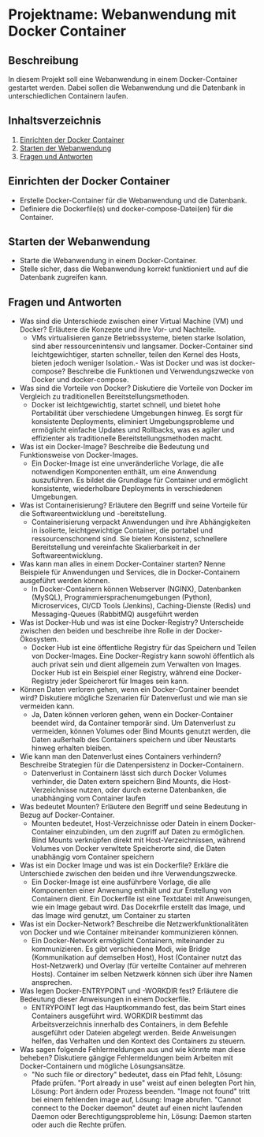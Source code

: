 # Projektname: Webanwendung mit Docker Container

## Beschreibung
In diesem Projekt soll eine Webanwendung in einem Docker-Container gestartet werden. Dabei sollen die Webanwendung und die Datenbank in unterschiedlichen Containern laufen.

## Inhaltsverzeichnis
1. [Einrichten der Docker Container](#einrichten-der-docker-container)
2. [Starten der Webanwendung](#starten-der-webanwendung)
3. [Fragen und Antworten](#fragen-und-antworten)

## Einrichten der Docker Container
- Erstelle Docker-Container für die Webanwendung und die Datenbank.
- Definiere die Dockerfile(s) und docker-compose-Datei(en) für die Container.

## Starten der Webanwendung
- Starte die Webanwendung in einem Docker-Container.
- Stelle sicher, dass die Webanwendung korrekt funktioniert und auf die Datenbank zugreifen kann.

## Fragen und Antworten
- Was sind die Unterschiede zwischen einer Virtual Machine (VM) und Docker? Erläutere die Konzepte und ihre Vor- und Nachteile.
    - VMs virtualisieren ganze Betriebssysteme, bieten starke Isolation, sind aber ressourcenintensiv und langsamer. Docker-Container sind leichtgewichtiger, starten schneller, teilen den   Kernel des Hosts, bieten jedoch weniger Isolation.- Was ist Docker und was ist docker-compose? Beschreibe die Funktionen und Verwendungszwecke von Docker und docker-compose.
- Was sind die Vorteile von Docker? Diskutiere die Vorteile von Docker im Vergleich zu traditionellen Bereitstellungsmethoden.
    - Docker ist leichtgewichtig, startet schnell, und bietet hohe Portabilität über verschiedene Umgebungen hinweg. Es sorgt für konsistente Deployments, eliminiert Umgebungsprobleme und ermöglicht einfache Updates und Rollbacks, was es agiler und effizienter als traditionelle Bereitstellungsmethoden macht.
- Was ist ein Docker-Image? Beschreibe die Bedeutung und Funktionsweise von Docker-Images.
    - Ein Docker-Image ist eine unveränderliche Vorlage, die alle notwendigen Komponenten enthält, um eine Anwendung auszuführen. Es bildet die Grundlage für Container und ermöglicht konsistente, wiederholbare Deployments in verschiedenen Umgebungen.
- Was ist Containerisierung? Erläutere den Begriff und seine Vorteile für die Softwareentwicklung und -bereitstellung.
    - Containerisierung verpackt Anwendungen und ihre Abhängigkeiten in isolierte, leichtgewichtige Container, die portabel und ressourcenschonend sind. Sie bieten Konsistenz, schnellere Bereitstellung und vereinfachte Skalierbarkeit in der Softwareentwicklung.
- Was kann man alles in einem Docker-Container starten? Nenne Beispiele für Anwendungen und Services, die in Docker-Containern ausgeführt werden können.
    - In Docker-Containern können Webserver (NGINX), Datenbanken (MySQL), Programmiersprachenumgebungen (Python), Microservices, CI/CD Tools (Jenkins), Caching-Dienste (Redis) und Messaging-Queues (RabbitMQ) ausgeführt werden
- Was ist Docker-Hub und was ist eine Docker-Registry? Unterscheide zwischen den beiden und beschreibe ihre Rolle in der Docker-Ökosystem.
    - Docker Hub ist eine öffentliche Registry für das Speichern und Teilen von Docker-Images. Eine Docker-Registry kann sowohl öffentlich als auch privat sein und dient allgemein zum Verwalten von Images. Docker Hub ist ein Beispiel einer Registry, während eine Docker-Registry jeder Speicherort für Images sein kann.
- Können Daten verloren gehen, wenn ein Docker-Container beendet wird? Diskutiere mögliche Szenarien für Datenverlust und wie man sie vermeiden kann.
    - Ja, Daten können verloren gehen, wenn ein Docker-Container beendet wird, da Container temporär sind. Um Datenverlust zu vermeiden, können Volumes oder Bind Mounts genutzt werden, die Daten außerhalb des Containers speichern und über Neustarts hinweg erhalten bleiben. 
- Wie kann man den Datenverlust eines Containers verhindern? Beschreibe Strategien für die Datenpersistenz in Docker-Containern.
    - Datenverlust in Containern lässt sich durch Docker Volumes verhinder, die Daten extern speichern Bind Mounts, die Host-Verzeichnisse nutzen, oder durch externe Datenbanken, die unabhänging vom Container laufen
- Was bedeutet Mounten? Erläutere den Begriff und seine Bedeutung in Bezug auf Docker-Container.
    - Mounten bedeutet, Host-Verzeichnisse oder Datein in einem Docker-Container einzubinden, um den zugriff auf Daten zu ermöglichen. Bind Mounts verknüpfen direkt mit Host-Verzeichnissen, während Volumes von Docker verwltete Speicherorte sind, die Daten unabhängig vom Container speichern 
- Was ist ein Docker Image und was ist ein Dockerfile? Erkläre die Unterschiede zwischen den beiden und ihre Verwendungszwecke.
    - Ein Docker-Image ist eine ausführbere Vorlage, die alle Komponenten einer Anwenung enthält und zur Erstellung von Containern dient. Ein Dockerfile ist eine Textdatei mit Anweisungen, wie ein Image gebaut wird. Das Docekrfile erstellt das Image, und das Image wird genutzt, um Container zu starten
- Was ist ein Docker-Network? Beschreibe die Netzwerkfunktionalitäten von Docker und wie Container miteinander kommunizieren können.
    - Ein Docker-Network ermöglicht Containern, miteinander zu kommunizieren. Es gibt verschiedene Modi, wie Bridge (Kommunikation auf demselben Host), Host (Container nutzt das Host-Netzwerk) und Overlay (für verteilte Container auf mehreren Hosts). Container im selben Netzwerk können sich über ihre Namen ansprechen.
- Was legen Docker-ENTRYPOINT und -WORKDIR fest? Erläutere die Bedeutung dieser Anweisungen in einem Dockerfile.
    - ENTRYPOINT legt das Hauptkommando fest, das beim Start eines Containers ausgeführt wird. WORKDIR bestimmt das Arbeitsverzeichnis innerhalb des Containers, in dem Befehle ausgeführt oder Dateien abgelegt werden. Beide Anweisungen helfen, das Verhalten und den Kontext des Containers zu steuern.
- Was sagen folgende Fehlermeldungen aus und wie könnte man diese beheben? Diskutiere gängige Fehlermeldungen beim Arbeiten mit Docker-Containern und mögliche Lösungsansätze.
    - "No such file or directory" bedeutet, dass ein Pfad fehlt, Lösung: Pfade prüfen. "Port already in use" weist auf einen belegten Port hin, Lösung: Port ändern oder Prozess beenden. "Image not found" tritt bei einem fehlenden image auf, Lösung: Image abrufen. "Cannot connect to the Docker daemon" deutet auf einen nicht laufenden Daemon oder Berechtigungsprobleme hin, Lösung: Daemon starten oder auch die Rechte prüfen.
